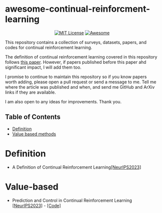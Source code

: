 # awesome-continual-reinforcment-learning

<div align="center">

[![MIT License](https://img.shields.io/badge/license-MIT-green.svg)](https://opensource.org/licenses/MIT)
[![Awesome](https://awesome.re/badge.svg)](https://awesome.re)

</div>

This repository contains a collection of surveys, datasets, papers, and codes for continual reinforcement learning.

The definition of continual reinforcement learning covered in this repository follows [this paper](https://openreview.net/pdf?id=ZZS9WEWYbD). However, if papers published before this paper ahd significant impact, I will add them too.

I promise to continue to maintain this repository so if you know papers worth adding, please open a pull request or send a message to me. Tell me where the article was published and when, and send me GitHub and ArXiv links if they are available.

I am also open to any ideas for improvements. Thank you.

<h2>
Table of Contents
</h2>

- [Definition](#Definition)
- [Value based methods](#Value-based)

# Definition

- A Definition of Continual Reinforcement Learning[[NeurIPS2023]](<https://openreview.net/pdf?id=ZZS9WEWYbD>)

# Value-based

- Prediction and Control in Continual Reinforcement Learning [[NeurIPS2023]](<https://arxiv.org/pdf/2312.11669.pdf>) - [[Code]](<https://github.com/NishanthVAnand/prediction-and-control-in-continual-reinforcement-learning>)
